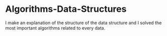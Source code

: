# Algorithms-Data-Structures
I make an explanation of the structure of the data structure and I solved the most important algorithms related to every data.
